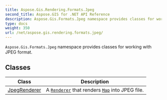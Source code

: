 ```yaml
---
title: Aspose.Gis.Rendering.Formats.Jpeg
second_title: Aspose.GIS for .NET API Reference
description: Aspose.Gis.Formats.Jpeg namespace provides classes for working with JPEG format
type: docs
weight: 350
url: /net/aspose.gis.rendering.formats.jpeg/
---
```

`Aspose.Gis.Formats.Jpeg` namespace provides classes for working with JPEG format.

## Classes

| Class | Description |
| --- | --- |
| [JpegRenderer](./jpegrenderer/) | A [`Renderer`](../aspose.gis.rendering/renderer/) that renders [`Map`](../aspose.gis.rendering/map/) into JPEG file. |


